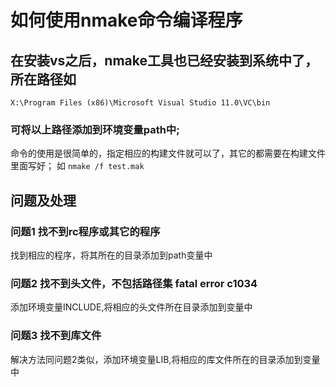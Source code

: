 # 如何使用nmake命令编译程序 #
## 在安装vs之后，nmake工具也已经安装到系统中了，所在路径如 ##
    X:\Program Files (x86)\Microsoft Visual Studio 11.0\VC\bin
### 可将以上路径添加到环境变量path中;  ###
命令的使用是很简单的，指定相应的构建文件就可以了，其它的都需要在构建文件里面写好；
如 `nmake /f test.mak`
## 问题及处理 ##
### 问题1 找不到rc程序或其它的程序 ###
找到相应的程序，将其所在的目录添加到path变量中
### 问题2 找不到头文件，不包括路径集 fatal error c1034 ###
添加环境变量INCLUDE,将相应的头文件所在目录添加到变量中
### 问题3 找不到库文件 ###
解决方法同问题2类似，添加环境变量LIB,将相应的库文件所在的目录添加到变量中